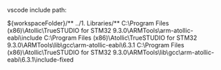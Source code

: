 vscode include path:

${workspaceFolder}/**
../1. Libraries/**
C:\Program Files (x86)\Atollic\TrueSTUDIO for STM32 9.3.0\ARMTools\arm-atollic-eabi\include
C:\Program Files (x86)\Atollic\TrueSTUDIO for STM32 9.3.0\ARMTools\lib\gcc\arm-atollic-eabi\6.3.1
C:\Program Files (x86)\Atollic\TrueSTUDIO for STM32 9.3.0\ARMTools\lib\gcc\arm-atollic-eabi\6.3.1\include-fixed

